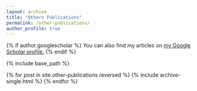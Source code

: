 ```yaml
---
layout: archive
title: "Others Publications"
permalink: /other-publications/
author_profile: true
---
```


{% if author.googlescholar %}
  You can also find my articles on <u><a href="{{author.googlescholar}}">my Google Scholar profile</a>.</u>
{% endif %}

{% include base_path %}

{% for post in site.other-publications reversed %}
  {% include archive-single.html %}
{% endfor %}
